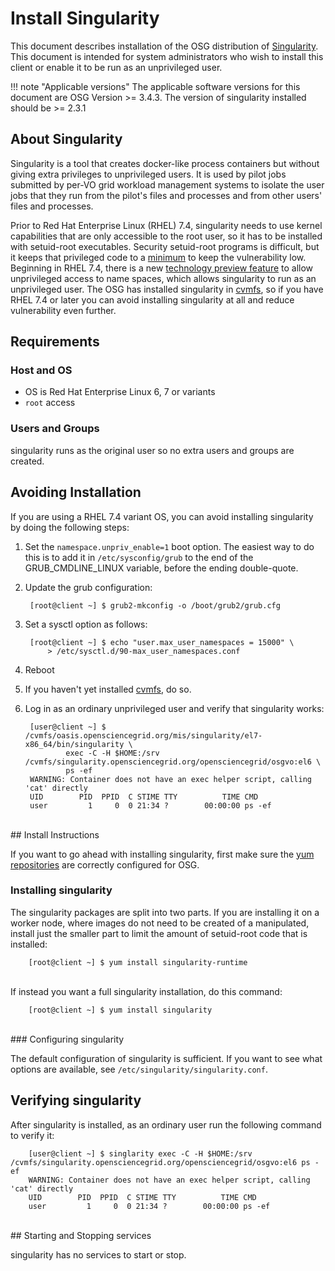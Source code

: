 
# Install Singularity

This document describes installation of the OSG distribution of
[Singularity](http://singularity.lbl.gov).
This document is intended for system administrators who wish to
install this client or enable it to be run as an unprivileged user.

!!! note "Applicable versions"
    The applicable software versions for this document are OSG Version >= 3.4.3.
    The version of singularity installed should be >= 2.3.1

## About Singularity

Singularity is a tool that creates docker-like process containers but
without giving extra privileges to unprivileged users.  It is used by
pilot jobs submitted by per-VO grid workload management systems to
isolate the user jobs that they run from the pilot's files and
processes and from other users' files and processes.

Prior to Red Hat Enterprise Linux (RHEL) 7.4, singularity needs to use
kernel capabilities that are only accessible to the root user, so it
has to be installed with setuid-root executables.  Security setuid-root
programs is difficult, but it keeps that privileged code to a
[minimum](http://singularity.lbl.gov/docs-security) to keep the
vulnerability low.  Beginning in RHEL 7.4, there is a new
[technology preview feature](https://access.redhat.com/documentation/en-US/Red_Hat_Enterprise_Linux/7/html-single/7.4_Release_Notes/index.html#technology_previews_kernel)
to allow unprivileged access to name spaces, which allows singularity
to run as an unprivileged user.  The OSG has installed singularity in
[cvmfs](cvmfs), so if you have RHEL 7.4 or later you can avoid
installing singularity at all and reduce vulnerability even further.

## Requirements

### Host and OS

-  OS is Red Hat Enterprise Linux 6, 7 or variants
-  `root` access

### Users and Groups

singularity runs as the original user so no extra users and groups
are created.

## Avoiding Installation

If you are using a RHEL 7.4 variant OS, you can avoid installing
singularity by doing the following steps:

1. Set the `namespace.unpriv_enable=1` boot option.  The easiest way
    to do this is to add it in `/etc/sysconfig/grub` to the end of the
    GRUB_CMDLINE_LINUX variable, before the ending double-quote.
2. Update the grub configuration:

        [root@client ~] $ grub2-mkconfig -o /boot/grub2/grub.cfg

3. Set a sysctl option as follows:

        [root@client ~] $ echo "user.max_user_namespaces = 15000" \
            > /etc/sysctl.d/90-max_user_namespaces.conf

4. Reboot
5. If you haven't yet installed [cvmfs](cvmfs), do so.
6. Log in as an ordinary unprivileged user and verify that singularity
    works:

        [user@client ~] $ /cvmfs/oasis.opensciencegrid.org/mis/singularity/el7-x86_64/bin/singularity \
                exec -C -H $HOME:/srv /cvmfs/singularity.opensciencegrid.org/opensciencegrid/osgvo:el6 \
                ps -ef
        WARNING: Container does not have an exec helper script, calling 'cat' directly
        UID        PID  PPID  C STIME TTY          TIME CMD
        user         1     0  0 21:34 ?        00:00:00 ps -ef

<br>
## Install Instructions

If you want to go ahead with installing singularity, first
make sure the
[yum repositories](../common/yum.md) are correctly configured for OSG.

### Installing singularity

The singularity packages are split into two parts.  If you are 
installing it on a worker node, where images do not need to be created
of a manipulated, install just the smaller part to limit the amount
of setuid-root code that is installed:

        [root@client ~] $ yum install singularity-runtime
<br>
If instead you want a full singularity installation, do this command:

        [root@client ~] $ yum install singularity
<br>
### Configuring singularity

The default configuration of singularity is sufficient.  If you want
to see what options are available, see `/etc/singularity/singularity.conf`.

## Verifying singularity

After singularity is installed, as an ordinary user run the following
command to verify it:

        [user@client ~] $ singlarity exec -C -H $HOME:/srv /cvmfs/singularity.opensciencegrid.org/opensciencegrid/osgvo:el6 ps -ef
        WARNING: Container does not have an exec helper script, calling 'cat' directly
        UID        PID  PPID  C STIME TTY          TIME CMD
        user         1     0  0 21:34 ?        00:00:00 ps -ef

<br>
## Starting and Stopping services

singularity has no services to start or stop.
